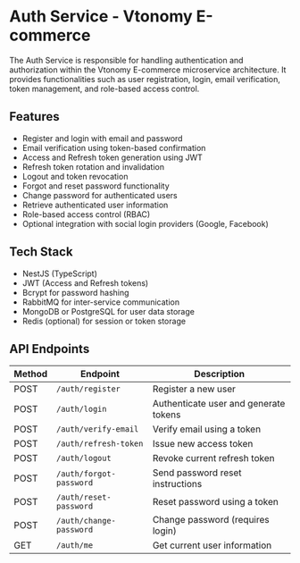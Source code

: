 # Auth Service - Vtonomy E-commerce

The Auth Service is responsible for handling authentication and authorization within the Vtonomy E-commerce microservice architecture. It provides functionalities such as user registration, login, email verification, token management, and role-based access control.

## Features

- Register and login with email and password
- Email verification using token-based confirmation
- Access and Refresh token generation using JWT
- Refresh token rotation and invalidation
- Logout and token revocation
- Forgot and reset password functionality
- Change password for authenticated users
- Retrieve authenticated user information
- Role-based access control (RBAC)
- Optional integration with social login providers (Google, Facebook)

## Tech Stack

- NestJS (TypeScript)
- JWT (Access and Refresh tokens)
- Bcrypt for password hashing
- RabbitMQ for inter-service communication
- MongoDB or PostgreSQL for user data storage
- Redis (optional) for session or token storage

## API Endpoints

| Method | Endpoint               | Description                        |
|--------|------------------------|------------------------------------|
| POST   | `/auth/register`       | Register a new user                |
| POST   | `/auth/login`          | Authenticate user and generate tokens |
| POST   | `/auth/verify-email`   | Verify email using a token         |
| POST   | `/auth/refresh-token`  | Issue new access token             |
| POST   | `/auth/logout`         | Revoke current refresh token       |
| POST   | `/auth/forgot-password`| Send password reset instructions   |
| POST   | `/auth/reset-password` | Reset password using a token       |
| POST   | `/auth/change-password`| Change password (requires login)   |
| GET    | `/auth/me`             | Get current user information       |